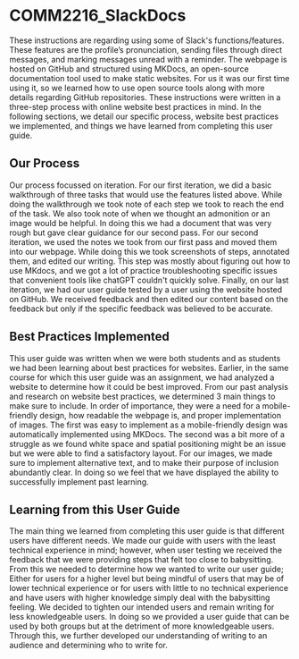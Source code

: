 # COMM2216_SlackDocs
These instructions are regarding using some of Slack's functions/features. These features are the profile’s pronunciation, sending files through direct messages, and marking messages unread with a reminder. The webpage is hosted on GitHub and structured using MKDocs, an open-source documentation tool used to make static websites. For us it was our first time using it, so we learned how to use open source tools along with more details regarding GitHub repositories. These instructions were written in a three-step process with online website best practices in mind. In the following sections, we detail our specific process, website best practices we implemented, and things we have learned from completing this user guide.

## Our Process
Our process focussed on iteration. For our first iteration, we did a basic walkthrough of three tasks that would use the features listed above. While doing the walkthrough we took note of each step we took to reach the end of the task. We also took note of when we thought an admonition or an image would be helpful. In doing this we had a document that was very rough but gave clear guidance for our second pass. For our second iteration, we used the notes we took from our first pass and moved them into our webpage. While doing this we took screenshots of steps, annotated them, and edited our writing. This step was mostly about figuring out how to use MKdocs, and we got a lot of practice troubleshooting specific issues that convenient tools like chatGPT couldn't quickly solve. Finally, on our last iteration, we had our user guide tested by a user using the website hosted on GitHub. We received feedback and then edited our content based on the feedback but only if the specific feedback was believed to be accurate.

## Best Practices Implemented
This user guide was written when we were both students and as students we had been learning about best practices for websites. Earlier, in the same course for which this user guide was an assignment, we had analyzed a website to determine how it could be best improved. From our past analysis and research on website best practices, we determined 3 main things to make sure to include. In order of importance, they were a need for a mobile-friendly design, how readable the webpage is, and proper implementation of images. The first was easy to implement as a mobile-friendly design was automatically implemented using MKDocs. The second was a bit more of a struggle as we found white space and spatial positioning might be an issue but we were able to find a satisfactory layout. For our images, we made sure to implement alternative text, and to make their purpose of inclusion abundantly clear. In doing so we feel that we have displayed the ability to successfully implement past learning.

## Learning from this User Guide
The main thing we learned from completing this user guide is that different users have different needs. We made our guide with users with the least technical experience in mind; however, when user testing we received the feedback that we were providing steps that felt too close to babysitting. From this we needed to determine how we wanted to write our user guide; Either for users for a higher level but being mindful of users that may be of lower technical experience or for users with little to no technical experience and have users with higher knowledge simply deal with the babysitting feeling. We decided to tighten our intended users and remain writing for less knowledgeable users. In doing so we provided a user guide that can be used by both groups but at the detriment of more knowledgeable users. Through this, we further developed our understanding of writing to an audience and determining who to write for.